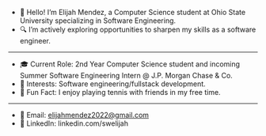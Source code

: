 - 👋 Hello! I’m Elijah Mendez, a Computer Science student at Ohio State University specializing in Software Engineering.
- 🔍 I’m actively exploring opportunities to sharpen my skills as a software engineer.
----
- 🎓 Current Role: 2nd Year Computer Science student and incoming Summer Software Engineering Intern @ J.P. Morgan Chase & Co.
- 🌟 Interests: Software engineering/fullstack development.
- 🎾 Fun Fact: I enjoy playing tennis with friends in my free time.
---
- 📧 Email: elijahmendez2022@gmail.com
- 💼 LinkedIn: linkedin.com/swelijah
